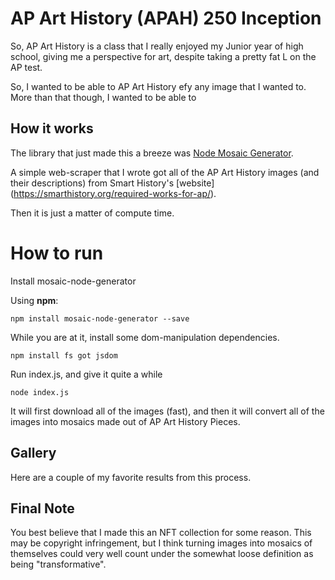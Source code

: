 # AP Art History (APAH) 250 Inception
So, AP Art History is a class that I really enjoyed my Junior year of high school, giving me a perspective for art, despite taking a pretty fat L on the AP test.

So, I wanted to be able to AP Art History efy any image that I wanted to. More than that though, I wanted to be able to 

## How it works

The library that just made this a breeze was [Node Mosaic Generator](https://github.com/Dellos7/mosaic-node-generator).

A simple web-scraper that I wrote got all of the AP Art History images (and their descriptions) from Smart History's [website] (https://smarthistory.org/required-works-for-ap/).

Then it is just a matter of compute time.

# How to run

Install mosaic-node-generator

Using **npm**:
```
npm install mosaic-node-generator --save
```

While you are at it, install some dom-manipulation dependencies.
```
npm install fs got jsdom
```

Run index.js, and give it quite a while

```
node index.js
```

It will first download all of the images (fast), and then it will convert all of the images into mosaics made out of AP Art History Pieces.


## Gallery

Here are a couple of my favorite results from this process.

## Final Note
You best believe that I made this an NFT collection for some reason. This may be copyright infringement, but I think turning images into mosaics of themselves could very well count under the somewhat loose definition as being "transformative".

